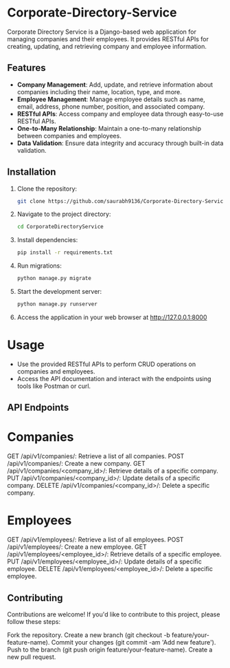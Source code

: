 # Corporate-Directory-Service
Corporate Directory Service is a Django-based web application for managing companies and their employees. It provides RESTful APIs for creating, updating, and retrieving company and employee information.
## Features

- **Company Management**: Add, update, and retrieve information about companies including their name, location, type, and more.
- **Employee Management**: Manage employee details such as name, email, address, phone number, position, and associated company.
- **RESTful APIs**: Access company and employee data through easy-to-use RESTful APIs.
- **One-to-Many Relationship**: Maintain a one-to-many relationship between companies and employees.
- **Data Validation**: Ensure data integrity and accuracy through built-in data validation.

## Installation

1. Clone the repository:

   ```bash
   git clone https://github.com/saurabh9136/Corporate-Directory-Service
2. Navigate to the project directory:

    ```bash
   cd CorporateDirectoryService
3. Install dependencies:
   ```bash
   pip install -r requirements.txt
4. Run migrations:
   ```bash
   python manage.py migrate
5. Start the development server:
   ```bash
   python manage.py runserver
6. Access the application in your web browser at http://127.0.0.1:8000

# Usage

- Use the provided RESTful APIs to perform CRUD operations on companies and employees.
- Access the API documentation and interact with the endpoints using tools like Postman or curl.
## API Endpoints
# Companies
GET /api/v1/companies/: Retrieve a list of all companies.
POST /api/v1/companies/: Create a new company.
GET /api/v1/companies/<company_id>/: Retrieve details of a specific company.
PUT /api/v1/companies/<company_id>/: Update details of a specific company.
DELETE /api/v1/companies/<company_id>/: Delete a specific company.

# Employees
GET /api/v1/employees/: Retrieve a list of all employees.
POST /api/v1/employees/: Create a new employee.
GET /api/v1/employees/<employee_id>/: Retrieve details of a specific employee.
PUT /api/v1/employees/<employee_id>/: Update details of a specific employee.
DELETE /api/v1/employees/<employee_id>/: Delete a specific employee.

## Contributing
Contributions are welcome! If you'd like to contribute to this project, please follow these steps:

Fork the repository.
Create a new branch (git checkout -b feature/your-feature-name).
Commit your changes (git commit -am 'Add new feature').
Push to the branch (git push origin feature/your-feature-name).
Create a new pull request.
